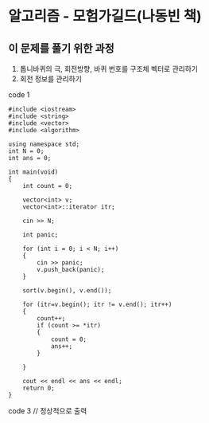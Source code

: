 # 알고리즘 - 모험가길드(나동빈 책)

## 이 문제를 풀기 위한 과정
1. 톱니바퀴의 극, 회전방향, 바퀴 번호를 구조체 벡터로 관리하기
2. 회전 정보를 관리하기

code 1

    #include <iostream>
	#include <string>
	#include <vector>
	#include <algorithm>

	using namespace std;
	int N = 0;
	int ans = 0;

	int main(void)
	{
		int count = 0;

		vector<int> v;
		vector<int>::iterator itr;

		cin >> N;

		int panic;

		for (int i = 0; i < N; i++)
		{
			cin >> panic;
			v.push_back(panic);
		}
		
		sort(v.begin(), v.end());

		for (itr=v.begin(); itr != v.end(); itr++)
		{
			count++;
			if (count >= *itr) 
			{
				count = 0;
				ans++;
			}
			
		}
		
		cout << endl << ans << endl;
		return 0;
	}

code 3 // 정상적으로 출력
